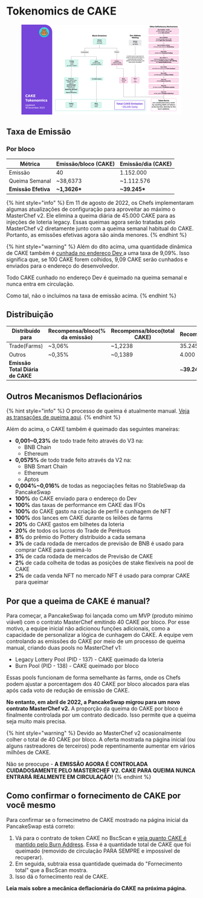 # Tokenomics de CAKE

<figure><img src="../../.gitbook/assets/image.png" alt=""><figcaption></figcaption></figure>

## **Taxa de Emissão** <a href="#emission-rate" id="emission-rate"></a>

### **Por bloco**

| **Métrica**         | **Emissão/bloco (CAKE)** | **Emissão/dia (CAKE)** |
| ------------------- | ------------------------ | ---------------------- |
| Emissão             | 40                       | 1.152.000              |
| Queima Semanal      | \~38,6373                | \~1.112.576            |
| **Emissão Efetiva** | **\~1,3626\***           | **\~39.245\***         |

{% hint style="info" %}
Em 11 de agosto de 2022, os Chefs implementaram algumas atualizações de configuração para aproveitar ao máximo o MasterChef v2. Ele elimina a queima diária de 45.000 CAKE para as injeções de loteria legacy. Essas queimas agora serão tratadas pelo MasterChef v2 diretamente junto com a queima semanal habitual do CAKE. Portanto, as emissões efetivas agora são ainda menores.
{% endhint %}

{% hint style="warning" %}
Além do dito acima, uma quantidade dinâmica de CAKE também é [cunhada no endereço Dev ](https://bscscan.com/address/0xceba60280fb0ecd9a5a26a1552b90944770a4a0e#tokentxns)a uma taxa de 9,09%. Isso significa que, se 100 CAKE forem colhidos, 9,09 CAKE serão cunhados e enviados para o endereço do desenvolvedor.

Todo CAKE cunhado no endereço Dev é queimado na queima semanal e nunca entra em circulação.&#x20;

Como tal, não o incluímos na taxa de emissão acima.
{% endhint %}

## Distribuição <a href="#distribution" id="distribution"></a>

| Distribuído para                  | Recompensa/bloco(% da emissão) | Recompensa/bloco(total CAKE) | Recompensa/dia       |
| --------------------------------- | ------------------------------ | ---------------------------- | -------------------- |
| Trade(Farms)                      | \~3,06%                        | \~1,2238                     | 35.245 (aprox)       |
| Outros                            | \~0,35%                        | \~0,1389                     | 4.000 (aprox)        |
| **Emissão Total Diária de CAKE**  | ​                              | ​                            | \~**39.245 (aprox)** |

## **Outros Mecanismos Deflacionários** <a href="#other-deflationary-mechanics" id="other-deflationary-mechanics"></a>

{% hint style="info" %}
O processo de queima é atualmente manual. [Veja as transações de queima aqui](https://bscscan.com/token/0x0e09fabb73bd3ade0a17ecc321fd13a19e81ce82?a=0x000000000000000000000000000000000000dead).
{% endhint %}

Além do acima, o CAKE também é queimado das seguintes maneiras:

* **0,001\~0,23%** de todo trade feito através do V3 na:
  * BNB Chain
  * Ethereum
* **0,0575%** de todo trade feito através da V2 na:&#x20;
  * BNB Smart Chain&#x20;
  * Ethereum&#x20;
  * Aptos&#x20;
* **0,004%\~0,016%** de todas as negociações feitas no StableSwap da PancakeSwap&#x20;
* **100%** do CAKE enviado para o endereço do Dev&#x20;
* **100%** das taxas de performance em CAKE das IFOs&#x20;
* **100%** do CAKE gasto na criação de perfil e cunhagem de NFT&#x20;
* **100%** dos lances em CAKE durante os leilões de farms&#x20;
* **20%** do CAKE gastos em bilhetes da loteria&#x20;
* **20%** de todos os lucros do Trade de Perétuos&#x20;
* **8%** do prêmio do Pottery distribuído a cada semana&#x20;
* **3%** de cada rodada de mercados de previsão de BNB é usado para comprar CAKE para queimá-lo&#x20;
* **3%** de cada rodada de mercados de Previsão de CAKE&#x20;
* **2%** de cada colheita de todas as posições de stake flexíveis na pool de CAKE&#x20;
* **2%** de cada venda NFT no mercado NFT é usado para comprar CAKE para queimar

## Por que a queima de CAKE é manual?

Para começar, a PancakeSwap foi lançada como um MVP (produto mínimo viável) com o contrato MasterChef emitindo 40 CAKE por bloco. Por esse motivo, a equipe inicial não adicionou funções adicionais, como a capacidade de personalizar a lógica de cunhagem do CAKE. A equipe vem controlando as emissões do CAKE por meio de um processo de queima manual, criando duas pools no MasterChef v1:

* Legacy Lottery Pool (PID - 137) - CAKE queimado da loteria
* Burn Pool (PID - 138) - CAKE queimado por bloco

Essas pools funcionam de forma semelhante às farms, onde os Chefs podem ajustar a porcentagem dos 40 CAKE por bloco alocados para elas após cada voto de redução de emissão de CAKE.&#x20;

**No entanto, em abril de 2022, a PancakeSwap migrou para um novo contrato MasterChef v2.** A proporção da queima do CAKE por bloco é finalmente controlada por um contrato dedicado. Isso permite que a queima seja muito mais precisa.

{% hint style="warning" %}
Devido ao MasterChef v2 ocasionalmente colher o total de 40 CAKE por bloco. A oferta mostrada na página inicial (ou alguns rastreadores de terceiros) pode repentinamente aumentar em vários milhões de CAKE.&#x20;

Não se preocupe - **A EMISSÃO AGORA É CONTROLADA CUIDADOSAMENTE PELO MASTERCHEF V2. CAKE PARA QUEIMA NUNCA ENTRARÁ REALMENTE EM CIRCULAÇÃO!**
{% endhint %}

## Como confirmar o fornecimento de CAKE por você mesmo

Para confirmar se o fornecimetno de CAKE mostrado na página inicial da PancakeSwap está correto:

1. Vá para o contrato de token CAKE no BscScan e [veja quanto CAKE é mantido pelo Burn Address](https://bscscan.com/token/0x0e09fabb73bd3ade0a17ecc321fd13a19e81ce82#balances). Essa é a quantidade total de CAKE que foi queimado (removido de circulação PARA SEMPRE e impossível de recuperar).&#x20;
2. Em seguida, subtraia essa quantidade queimada do "Fornecimento total" que a BscScan mostra.&#x20;
3. Isso dá o fornecimento real de CAKE.

**Leia mais sobre a mecânica deflacionária do CAKE na próxima página.**
